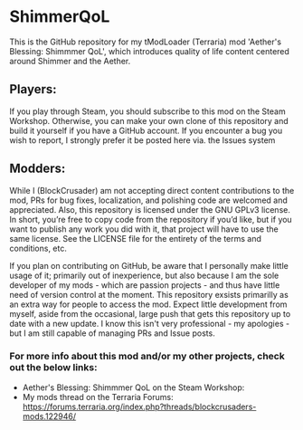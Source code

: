 # ShimmerQoL
This is the GitHub repository for my tModLoader (Terraria) mod 'Aether's Blessing: Shimmmer QoL', which introduces quality of life content centered around Shimmer and the Aether.

## Players: 
If you play through Steam, you should subscribe to this mod on the Steam Workshop. Otherwise, you can make your own clone of this repository and build it yourself if you have a GitHub account. If you encounter a bug you wish to report, I strongly prefer it be posted here via. the Issues system

## Modders:
While I (BlockCrusader) am not accepting direct content contributions to the mod, PRs for bug fixes, localization, and polishing code are welcomed and appreciated. Also, this repository is licensed under the GNU GPLv3 license. In short, you’re free to copy code from the repository if you’d like, but if you want to publish any work you did with it, that project will have to use the same license. See the LICENSE file for the entirety of the terms and conditions, etc. 

If you plan on contributing on GitHub, be aware that I personally make little usage of it; primarily out of inexperience, but also because I am the sole developer of my mods - which are passion projects - and thus have little need of version control at the moment. This repository exsists primarilly as an extra way for people to access the mod. Expect little development from myself, aside from the occasional, large push that gets this repository up to date with a new update. I know this isn't very professional - my apologies - but I am still capable of managing PRs and Issue posts.

### For more info about this mod and/or my other projects, check out the below links:
- Aether's Blessing: Shimmmer QoL on the Steam Workshop: 
- My mods thread on the Terraria Forums: https://forums.terraria.org/index.php?threads/blockcrusaders-mods.122946/

